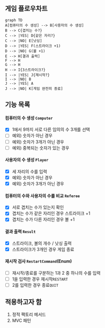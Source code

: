 ## 게임 플로우차트

```mermaid
graph TD
A[컴퓨터의 수 생성] --> B[사용자의 수 생성]
B --> C{겹치는 수?}
C --> |YES| D{같은 자리?}
C --> |NO| E[낫싱]
D --> |YES| F(스트라이크 +1)
D --> |NO| G(볼 +1)
E --> H[결과 출력]
F --> H 
G --> H
H --> I{3스트라이크?}
I --> |YES| J{재시작?}
I --> |NO| B
J --> |YES| A
J --> |NO| K[게임 완전히 종료]
```

## 기능 목록

#### 컴퓨터의 수 생성 `Computer`

- [x] 1에서 9까지 서로 다른 임의의 수 3개를 선택
- [ ] 예외) 숫자가 아닌 경우
- [ ] 예외) 숫자가 3개가 아닌 경우
- [ ] 예외) 중복되는 숫자가 있는 경우

#### 사용자의 수 생성 `Player`

- [x] 세 자리의 수를 입력
- [x] 예외) 숫자가 아닌 경우
- [x] 예외) 숫자가 3개가 아닌 경우

#### 컴퓨터의 수와 사용자의 수를 비교 `Referee`

- [x] 서로 겹치는 수가 있는지 확인
- [x] 겹치는 수가 같은 자리인 경우 스트라이크 +1
- [x] 겹치는 수가 다른 자리인 경우 볼 +1

#### 결과 출력 `Result`

- [x] 스트라이크, 볼의 개수 / 낫싱 출력
- [x] 스트라이크가 3개인 경우 게임 종료 

#### 재시작 검사 `RestartCommand`(Enum)

- [ ] 재시작/종료를 구분하는 1과 2 중 하나의 수를 입력
- [ ] 1을 입력한 경우 재시작`RESTART`
- [ ] 2를 입력한 경우 종료`QUIT`

## 적용하고자 함

1. 정적 팩토리 메서드
2. MVC 패턴